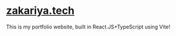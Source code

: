 # [zakariya.tech](zakariya.tech)

This is my portfolio website, built in React.JS+TypeScript using Vite!
